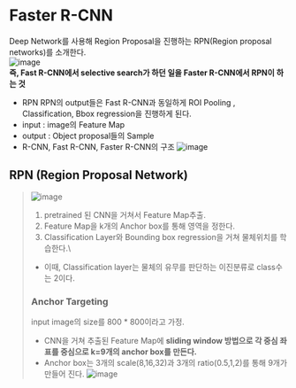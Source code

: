 # Faster R-CNN
Deep Network를 사용해 Region Proposal을 진행하는 RPN(Region proposal networks)를 소개한다.\
![image](https://user-images.githubusercontent.com/70633080/103259626-8ac99980-49dd-11eb-8837-4053dc070d08.png)\
**즉, Fast R-CNN에서 selective search가 하던 일을 Faster R-CNN에서 RPN이 하는 것**
- RPN
RPN의 output들은 Fast R-CNN과 동일하게 ROI Pooling , Classification, Bbox regression을 진행하게 된다.
- input :  image의 Feature Map
- output : Object proposal들의 Sample
- R-CNN, Fast R-CNN, Faster R-CNN의 구조
![image](https://user-images.githubusercontent.com/70633080/103259764-1cd1a200-49de-11eb-8f5c-03373675e31d.png)
## RPN (Region Proposal Network)
> ![image](https://user-images.githubusercontent.com/70633080/103259872-9073af00-49de-11eb-895e-67a90fd0fdc2.png)
> 1. pretrained 된 CNN을 거쳐서 Feature Map추출.
> 2. Feature Map을 k개의 Anchor box를 통해 영역을 정한다.
> 3. Classification Layer와 Bounding box regression을 거쳐 물체위치를 학습한다.\
> - 이때, Classification layer는 물체의 유무를 판단하는 이진분류로 class수는 2이다.
> ### Anchor Targeting
> input image의 size를 800 * 800이라고 가정.
> - CNN을 거쳐 추출된 Feature Map에 **sliding window 방법으로 각 중심 좌표를 중심으로 k=9개의 anchor box를 만든다.**
> - Anchor box는 3개의 scale(8,16,32)과 3개의 ratio(0.5,1,2)를 통해 9개가 만들어 진다.
> ![image](https://user-images.githubusercontent.com/70633080/103260098-adf54880-49df-11eb-9971-1a347f05401b.png)
> 
